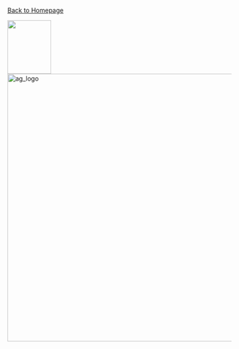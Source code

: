 
[Back to Homepage](https://github.com/andreagavazzi/Curiosity)

<img src="https://onedrive.live.com/embed?cid=5F9BEAC6B6342D45&resid=5F9BEAC6B6342D45%2136489&authkey=ANLi2T4MpJajFss" width="98" height="120"/>

<img src="https://github.com/andreagavazzi/Curiosity/blob/main/images/nasa_logo.jpg" alt="ag_logo" width="600"/>
